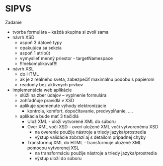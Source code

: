 # SIPVS
Zadanie 
- tvorba formulára – každá skupina si zvolí sama
- návrh XSD
    - aspoň 3 dátové typy
    - opakujúca sa sekcia
    - aspoň 1 atribút
    - vymyslieť menný priestor - targetNamespace
    - !!!nekomplikovať!!!
- návrh XSL
    - do HTML
    - ak je z reálneho sveta, zabezpečiť maximálnu podobu s papierom
    - readonly bez aktívnych prvkov
- implementácia web aplikácie
    - slúži na zber údajov – vyplnenie formulára
    - zohľadňuje pravidlá v XSD
    - aplikuje spomenuté výhody elektronizácie
        - kontrola, komfort, dopočítavanie, predvypĺňanie, ....
    - aplikácia bude mať 3 tlačidlá
        - Ulož XML - uloží vytvorené XML do súboru
        - Over XML voči XSD - overí uložené XML voči vytvorenému XSD
            - na overenie použije nástroje a triedy jazyka/prostredia
            - výstup validácie zobrazí aj s detailom prípadnej chyby
        - Transformuj XML do HTML - transformuje uložené XML pomocou vytvorenej XSL
            - na transformáciu použije nástroje a triedy jazyka/prostredia
            - výstup uloží do súboru

